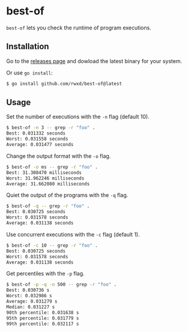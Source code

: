 # best-of

`best-of` lets you check the runtime of program executions.

## Installation

Go to the [releases page](https://github.com/rwxd/best-of/releases) and dowload the latest binary for your system.

Or use `go install`:

```bash
$ go install github.com/rwxd/best-of@latest
```

## Usage

Set the number of executions with the `-n` flag (default 10).

```bash
$ best-of -n 3 -- grep -r "foo" .
Best: 0.031332 seconds
Worst: 0.031558 seconds
Average: 0.031477 seconds
```

Change the output format with the `-o` flag.

```bash
$ best-of -o ms -- grep -r "foo" .
Best: 31.308470 milliseconds
Worst: 31.962246 milliseconds
Average: 31.662080 milliseconds
````

Quiet the output of the programs with the `-q` flag.

```bash
$ best-of -q -- grep -r "foo" .
Best: 0.030725 seconds
Worst: 0.031578 seconds
Average: 0.031138 seconds
```

Use concurrent executions with the `-c` flag (default 1).

```bash
$ best-of -c 10 -- grep -r "foo" .
Best: 0.030725 seconds
Worst: 0.031578 seconds
Average: 0.031138 seconds
```

Get percentiles with the `-p` flag.

```bash
$ best-of -p -q -n 500 -- grep -r "foo" .
Best: 0.030736 s
Worst: 0.032986 s
Average: 0.031279 s
Median: 0.031227 s
90th percentile: 0.031638 s
95th percentile: 0.031779 s
99th percentile: 0.032117 s
```
